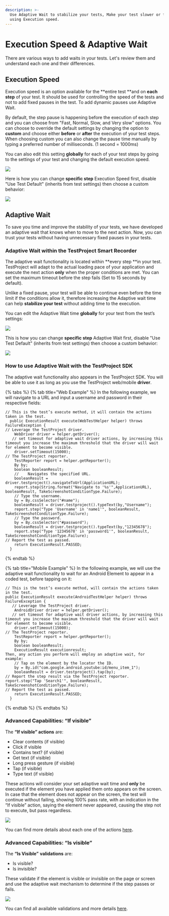 ```yaml
---
description: >-
  Use Adaptive Wait to stabilize your tests, Make your test slower or faster
  using Execution speed.
---
```


# Execution Speed & Adaptive Wait

There are various ways to add waits in your tests. Let's review them and understand each one and their differences.

## **Execution Speed**

Execution speed is an option available for the **entire test **and on **each step** of your test. It should be used for controlling the speed of the tests and not to add fixed pauses in the test. To add dynamic pauses use Adaptive Wait.

By default, the step pause is happening before the execution of each step and you can choose from "Fast, Normal, Slow, and Very slow" options. You can choose to override the default settings by changing the option to **custom** and choose either **before** or **after** the execution of your test steps. When choosing custom you can also change the pause time manually by typing a preferred number of milliseconds. (1 second = 1000ms)

You can also edit this setting **globally** for each of your test steps by going to the settings of your test and changing the default execution speed.

![](<../.gitbook/assets/image (454).png>)

Here is how you can change **specific step** Execution Speed first, disable "Use Test Default" (inherits from test settings) then choose a custom behavior:

![](<../.gitbook/assets/image (450).png>)



## **Adaptive Wait**

To save you time and improve the stability of your tests, we have developed an adaptive wait that knows when to move to the next action. Now, you can trust your tests without having unnecessary fixed pauses in your tests.

### **Adaptive Wait within the TestProject Smart Recorder**

The adaptive wait functionality is located within **every step **in your test. TestProject will adapt to the actual loading pace of your application and execute the next action **only** when the proper conditions are met. You can set the maximum timeout before the step fails (Set to 15 seconds by default).&#x20;

Unlike a fixed pause, your test will be able to continue even before the time limit if the conditions allow it, therefore increasing the Adaptive wait time can help **stabilize your test** without adding time to the execution.&#x20;

You can edit the Adaptive Wait time **globally** for your test from the test’s settings:

![](<../.gitbook/assets/image (448).png>)



This is how you can change **specific step** Adaptive Wait first, disable "Use Test Default" (inherits from test settings) then choose a custom behavior:

![](<../.gitbook/assets/image (456).png>)



### **How to use Adaptive Wait with the TestProject SDK**

The adaptive wait functionality also appears in the TestProject SDK. You will be able to use it as long as you use the TestProject web/mobile **driver**.

{% tabs %}
{% tab title="Web Example" %}
In the following example, we will navigate to a URL and input a username and password in their respective fields:

```
// This is the test’s execute method, it will contain the actions taken in the test.
  public ExecutionResult execute(WebTestHelper helper) throws FailureException {
// Leverage the TestProject driver.
    WebDriver driver = helper.getDriver();
   // set timeout for adaptive wait driver actions, by increasing this timeout you increase the maximum threshold that the driver will wait for element to become visible.
    driver.setTimeout(15000);
// The TestProject reporter.
    TestReporter report = helper.getReporter();
    By by;
    boolean booleanResult;
    //    Navigates the specified URL.
    booleanResult = driver.testproject().navigateToUrl(ApplicationURL);
    report.step(String.format("Navigate to '%s'",ApplicationURL), booleanResult, TakeScreenshotConditionType.Failure);
    // Type the username.
    by = By.cssSelector("#name");
    booleanResult = driver.testproject().typeText(by,"Username");
    report.step("Type 'Username' in 'name1'", booleanResult, TakeScreenshotConditionType.Failure);
    // Type the password.
    by = By.cssSelector("#password");
    booleanResult = driver.testproject().typeText(by,"12345678");
    report.step("Type '12345678' in 'password1'", booleanResult, TakeScreenshotConditionType.Failure);
// Report the test as passed.
    return ExecutionResult.PASSED;
  }
```
{% endtab %}

{% tab title="Mobile Example" %}
In the following example, we will use the adaptive wait functionality to wait for an Android Element to appear in a coded test, before tapping on it:

```
// This is the test’s execute method, will contain the actions taken in the test.
public ExecutionResult execute(AndroidTestHelper helper) throws FailureException {
   // Leverage the TestProject driver.
    AndroidDriver driver = helper.getDriver();
   // set timeout for adaptive wait driver actions, by increasing this timeout you increase the maximum threshold that the driver will wait for element to become visible.
    driver.setTimeout(15000);
// The TestProject reporter.
    TestReporter report = helper.getReporter();
    By by;
    boolean booleanResult;
    ExecutionResult executionresult;
Then, any action you perform will employ an adaptive wait, for example:
    // Tap on the element by the locator the ID.
    by = By.id("com.google.android.youtube:id/menu_item_1");
    booleanResult = driver.testproject().tap(by);
// Report the step result via the TestProject reporter.
report.step("Tap 'Search1'", booleanResult, TakeScreenshotConditionType.Failure);
// Report the test as passed.
    return ExecutionResult.PASSED;
  }
```
{% endtab %}
{% endtabs %}

### **Advanced Capabilities: “If visible”**

The **“If visible” actions** are:

* Clear contents (if visible)
* Click if visible
* Contains text? (if visible)
* Get text (if visible)
* Long press gesture (if visible)
* Tap (if visible)
* Type text (if visible)

These actions will consider your set adaptive wait time and **only** be executed if the element you have applied them onto appears on the screen. In case that the element does not appear on the screen, the test will continue without failing, showing 100% pass rate, with an indication in the “If visible” action, saying the element never appeared, causing the step not to execute, but pass regardless.

![](../.gitbook/assets/if-visible-action.png)



You can find more details about each one of the actions [here](https://docs.testproject.io/testproject-addons/available-addons/visible-elements-operations-addon#available-actions)**.**

### **Advanced Capabilities: “Is visible”**

The **“Is Visible”** **validations** are:

* Is visible?
* Is invisible?

These validate if the element is visible or invisible on the page or screen and use the adaptive wait mechanism to determine if the step passes or fails.

![](../.gitbook/assets/is-visible-actions.png)

You can find all available validations and more details [here](https://docs.testproject.io/getting-started/available-validations).
